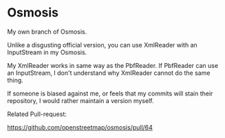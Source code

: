 # Osmosis

My own branch of Osmosis.

Unlike a disgusting official version, you can use XmlReader with an InputStream in my Osmosis.

My XmlReader works in same way as the PbfReader.
If PbfReader can use an InputStream, I don't understand why XmlReader cannot do the same thing.

If someone is biased against me, or feels that my commits will stain their repository, I would rather maintain a version myself.

Related Pull-request:

https://github.com/openstreetmap/osmosis/pull/64
